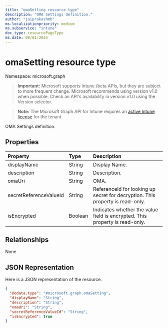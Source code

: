 ```yaml
---
title: "omaSetting resource type"
description: "OMA Settings definition."
author: "jaiprakashmb"
ms.localizationpriority: medium
ms.subservice: "intune"
doc_type: resourcePageType
ms.date: 08/01/2024
---
```


# omaSetting resource type

Namespace: microsoft.graph

> **Important:** Microsoft supports Intune /beta APIs, but they are subject to more frequent change. Microsoft recommends using version v1.0 when possible. Check an API's availability in version v1.0 using the Version selector.

> **Note:** The Microsoft Graph API for Intune requires an [active Intune license](https://go.microsoft.com/fwlink/?linkid=839381) for the tenant.

OMA Settings definition.

## Properties
|Property|Type|Description|
|:---|:---|:---|
|displayName|String|Display Name.|
|description|String|Description.|
|omaUri|String|OMA.|
|secretReferenceValueId|String|ReferenceId for looking up secret for decryption. This property is read-only.|
|isEncrypted|Boolean|Indicates whether the value field is encrypted. This property is read-only.|

## Relationships
None

## JSON Representation
Here is a JSON representation of the resource.
<!-- {
  "blockType": "resource",
  "@odata.type": "microsoft.graph.omaSetting"
}
-->
``` json
{
  "@odata.type": "#microsoft.graph.omaSetting",
  "displayName": "String",
  "description": "String",
  "omaUri": "String",
  "secretReferenceValueId": "String",
  "isEncrypted": true
}
```